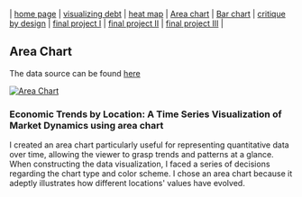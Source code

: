 | [home page](https://varshithams.github.io/portfolio/) | [visualizing debt](visualizing-government-debt) |  [heat map](heat-map) | [Area chart](area-chart) | [Bar chart](bar-chart) | [critique by design](critique-by-design) | [final project I](final-project-part-one) | [final project II](final-project-part-two) | [final project III](final-project-part-three) |

## Area Chart

The data source can be found [here](https://data.oecd.org/gga/general-government-debt.htm)

<div class='tableauPlaceholder' id='viz1706577356130' style='position: relative'><noscript><a href='#'><img alt='Area Chart ' src='https:&#47;&#47;public.tableau.com&#47;static&#47;images&#47;Ar&#47;Areachart_17065772202270&#47;AreaMap&#47;1_rss.png' style='border: none' /></a></noscript><object class='tableauViz'  style='display:none;'><param name='host_url' value='https%3A%2F%2Fpublic.tableau.com%2F' /> <param name='embed_code_version' value='3' /> <param name='site_root' value='' /><param name='name' value='Areachart_17065772202270&#47;AreaMap' /><param name='tabs' value='no' /><param name='toolbar' value='yes' /><param name='static_image' value='https:&#47;&#47;public.tableau.com&#47;static&#47;images&#47;Ar&#47;Areachart_17065772202270&#47;AreaMap&#47;1.png' /> <param name='animate_transition' value='yes' /><param name='display_static_image' value='yes' /><param name='display_spinner' value='yes' /><param name='display_overlay' value='yes' /><param name='display_count' value='yes' /><param name='language' value='en-GB' /><param name='filter' value='publish=yes' /></object></div>  
<script type='text/javascript'>       
 var divElement = document.getElementById('viz1706577356130');  
 var vizElement = divElement.getElementsByTagName('object')[0];  
 vizElement.style.width='100%';vizElement.style.height=(divElement.offsetWidth*0.75)+'px';  
 var scriptElement = document.createElement('script');              
 scriptElement.src = 'https://public.tableau.com/javascripts/api/viz_v1.js'; 
 vizElement.parentNode.insertBefore(scriptElement, vizElement);            
</script>

### Economic Trends by Location: A Time Series Visualization of Market Dynamics using area chart

 I created an area chart particularly useful for representing quantitative data over time, allowing the viewer to grasp trends and patterns at a glance. When constructing the data visualization, I faced a series of decisions regarding the chart type and color scheme. I chose an area chart because it adeptly illustrates how different locations' values have evolved.


